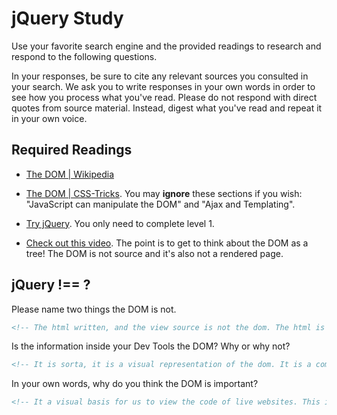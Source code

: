 # jQuery Study

Use your favorite search engine and the provided readings to research and
respond to the following questions.

In your responses, be sure to cite any relevant sources you consulted in your
search. We ask you to write responses in your own words in order to see how you
process what you've read. Please do not respond with direct quotes from source
material. Instead, digest what you've read and repeat it in your own voice.

## Required Readings

-   [The DOM | Wikipedia](https://en.wikipedia.org/wiki/Document_Object_Model)

-   [The DOM | CSS-Tricks](https://css-tricks.com/dom/). You may **ignore**
    these sections if you wish: "JavaScript can manipulate the DOM" and "Ajax
    and Templating".

-   [Try jQuery](http://try.jquery.com/). You only need to complete level 1.

-   [Check out this video](https://www.youtube.com/watch?v=n1cKlKM3jYI). The
point is to get to think about the DOM as a tree! The DOM is not source and
it's also not a rendered page.

## jQuery !== ?

Please name two things the DOM is not.

```md
<!-- The html written, and the view source is not the dom. The html is formated by your browser and turned into the dom. The view source just you the html, which is similar to the html you wrote, just compiled using a build process  -->
```

Is the information inside your Dev Tools the DOM? Why or why not?

```md
<!-- It is sorta, it is a visual representation of the dom. It is a compiling of different code and simplifies them so that it is easier to ready through. -->
```

In your own words, why do you think the DOM is important?

```md
<!-- It a visual basis for us to view the code of live websites. This is important for us to study how coders structure and write code as a standard.  -->
```
